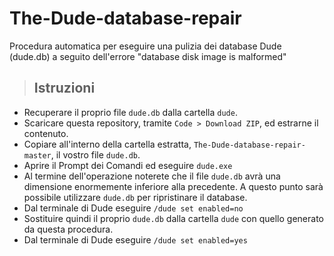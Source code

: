 # The-Dude-database-repair
Procedura automatica per eseguire una pulizia dei database Dude (dude.db) a seguito dell'errore "database disk image is malformed"

> ## Istruzioni
  * Recuperare il proprio file `dude.db` dalla cartella `dude`.
  * Scaricare questa repository, tramite `Code > Download ZIP`, ed estrarne il contenuto.
  * Copiare all'interno della cartella estratta, `The-Dude-database-repair-master`, il vostro file `dude.db`.
  * Aprire il Prompt dei Comandi ed eseguire `dude.exe`
  * Al termine dell'operazione noterete che il file `dude.db` avrà una dimensione enormemente inferiore alla precedente. A questo punto sarà possibile utilizzare `dude.db` per ripristinare il database.
  * Dal terminale di Dude eseguire `/dude set enabled=no`
  * Sostituire quindi il proprio `dude.db` dalla cartella `dude` con quello generato da questa procedura.
  * Dal terminale di Dude eseguire `/dude set enabled=yes`
